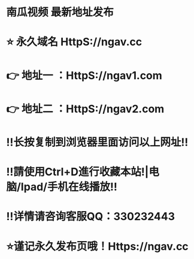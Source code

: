 # 南瓜视频  最新地址发布
# 
# ⭐️ 永久域名 HttpS://ngav.cc
# 👉 地址一 ：HttpS://ngav1.com
# 👉 地址二 ：HttpS://ngav2.com
# 
# ‼️长按复制到浏览器里面访问以上网址‼️
# ‼️請使用Ctrl+D進行收藏本站!|电脑/Ipad/手机在线播放‼️
# ‼️详情请咨询客服QQ：330232443
# 
# ⭐️谨记永久发布页哦！Https://ngav.cc



